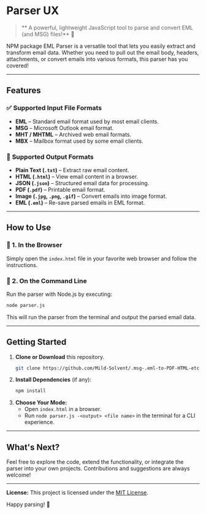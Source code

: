 # Parser UX

> ** A powerful, lightweight JavaScript tool to parse and convert EML (and MSG) files!** 🚀

NPM package EML Parser is a versatile tool that lets you easily extract and transform email data. Whether you need to pull out the email body, headers, attachments, or convert emails into various formats, this parser has you covered!

---

## Features

### ✅ **Supported Input File Formats**
- **EML** – Standard email format used by most email clients.
- **MSG** – Microsoft Outlook email format.
- **MHT / MHTML** – Archived web email formats.
- **MBX** – Mailbox format used by some email clients.

### 🎨 **Supported Output Formats**
- **Plain Text (`.txt`)** – Extract raw email content.
- **HTML (`.html`)** – View email content in a browser.
- **JSON (`.json`)** – Structured email data for processing.
- **PDF (`.pdf`)** – Printable email format.
- **Image (`.jpg`, `.png`, `.gif`)** – Convert emails into image format.
- **EML (`.eml`)** – Re-save parsed emails in EML format.

---

## How to Use

### 🔹 1. In the Browser
Simply open the `index.html` file in your favorite web browser and follow the instructions.

### 🔹 2. On the Command Line
Run the parser with Node.js by executing:

```bash
node parser.js
```

This will run the parser from the terminal and output the parsed email data.

---

## Getting Started

1. **Clone or Download** this repository.
   ```bash
   git clone https://github.com/Mild-Solvent/.msg-.eml-to-PDF-HTML-etc.git
   ```
3. **Install Dependencies** (if any):
   ```bash
   npm install
   ```
4. **Choose Your Mode:**
   - Open `index.html` in a browser.
   - Run `node parser.js -<output> <file name>` in the terminal for a CLI experience.

---

## What's Next?

Feel free to explore the code, extend the functionality, or integrate the parser into your own projects. Contributions and suggestions are always welcome!

---

**License:** This project is licensed under the [MIT License](LICENSE).

Happy parsing! 🎉
